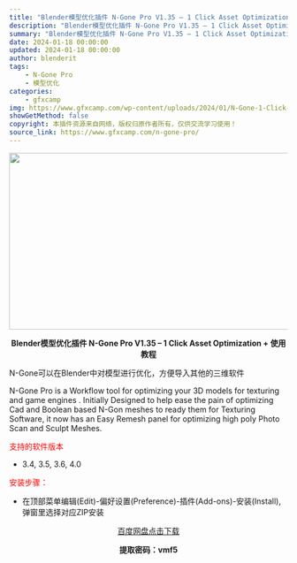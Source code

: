 ```yaml
---
title: "Blender模型优化插件 N-Gone Pro V1.35 – 1 Click Asset Optimization + 使用教程"
description: "Blender模型优化插件 N-Gone Pro V1.35 – 1 Click Asset Optimization + 使用教程 N-Gone可以在Blender中对模型进行优化，方便..."
summary: "Blender模型优化插件 N-Gone Pro V1.35 – 1 Click Asset Optimization + 使用教程 N-Gone可以在Blender中对模型进行优化，方便..."
date: 2024-01-18 00:00:00
updated: 2024-01-18 00:00:00
author: blenderit
tags: 
    - N-Gone Pro
    - 模型优化
categories:
    - gfxcamp
img: https://www.gfxcamp.com/wp-content/uploads/2024/01/N-Gone-1-Click-Asset-Optimization.jpg
showGetMethod: false
copyright: 本插件资源来自网络，版权归原作者所有，仅供交流学习使用！
source_link: https://www.gfxcamp.com/n-gone-pro/
---
```

<div><p><img decoding="async" class="aligncenter size-full wp-image-117878" src="https://www.gfxcamp.com/wp-content/uploads/2024/01/N-Gone-1-Click-Asset-Optimization.jpg" data-src="https://www.gfxcamp.com/wp-content/uploads/2024/01/N-Gone-1-Click-Asset-Optimization.jpg" alt="" width="640" height="320" data-srcset="https://www.gfxcamp.com/wp-content/uploads/2024/01/N-Gone-1-Click-Asset-Optimization.jpg 640w, https://www.gfxcamp.com/wp-content/uploads/2024/01/N-Gone-1-Click-Asset-Optimization-150x75.jpg 150w" data-sizes="(max-width: 640px) 100vw, 640px"></p><p style="text-align: center;"><strong>Blender模型优化插件 N-Gone Pro V1.35 – 1 Click Asset Optimization + 使用教程</strong></p><p>N-Gone可以在Blender中对模型进行优化，方便导入其他的三维软件</p><p>N-Gone Pro is a Workflow tool for optimizing your 3D models for texturing and game engines . Initially Designed to help ease the pain of optimizing Cad and Boolean based N-Gon meshes to ready them for Texturing Software, it now has an Easy Remesh panel for optimizing high poly Photo Scan and Sculpt Meshes.</p><p><span style="color: #ff0000;">支持的软件版本</span></p><ul>
<li>3.4, 3.5, 3.6, 4.0</li>
</ul><p><span style="color: #ff0000;">安装步骤：</span></p><ul>
<li>在顶部菜单编辑(Edit)-偏好设置(Preference)-插件(Add-ons)-安装(Install),弹窗里选择对应ZIP安装</li>
</ul><p style="text-align: center;"><a class="maxbutton-3 maxbutton maxbutton-baidu" target="_blank" rel="noopener" href="https://pan.baidu.com/s/13okalZYHav3gK2MXCSGk1A?pwd=vmf5"><span class="mb-text">百度网盘点击下载</span></a></p><p style="text-align: center;"><strong>提取密码：vmf5</strong></p></div>
